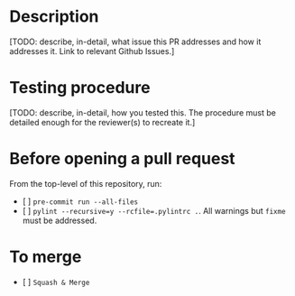 # Description

\[TODO: describe, in-detail, what issue this PR addresses and how it addresses it. Link to relevant Github Issues.\]

# Testing procedure

\[TODO: describe, in-detail, how you tested this. The procedure must be detailed enough for the reviewer(s) to recreate it.\]

# Before opening a pull request

From the top-level of this repository, run:

- \[ \] `pre-commit run --all-files`
- \[ \] `pylint --recursive=y --rcfile=.pylintrc .`. All warnings but `fixme` must be addressed.

# To merge

- \[ \] `Squash & Merge`